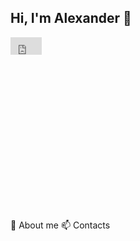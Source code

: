 ## Hi, I'm Alexander 👋
<div style="width:100%;height:0;padding-bottom:55%;position:relative;align:center;"><iframe src="https://giphy.com/embed/4rZA5D22301iMgrUNd" width="10%" height="10%" style="position:absolute" frameBorder="0" class="giphy-embed" allowFullScreen></iframe></div>

<!--
**Zyurkalov/Zyurkalov** is a ✨ _special_ ✨ repository because its `README.md` (this file) appears on your GitHub profile.

Here are some ideas to get you started:

- 🔭 I’m currently working on ...
- 🌱 I’m currently learning ...
- 👯 I’m looking to collaborate on ...
- 🤔 I’m looking for help with ...
- 💬 Ask me about ...
- 📫 How to reach me: ...
- 😄 Pronouns: ...
- ⚡ Fun fact: ...
-->
🌱 About me
📫 Contacts
